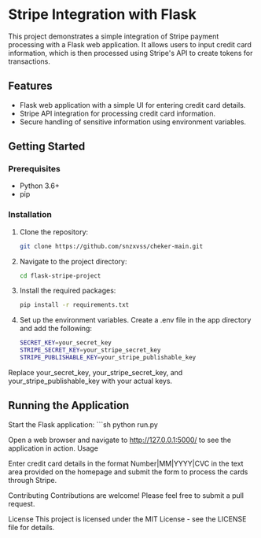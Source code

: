# Stripe Integration with Flask

This project demonstrates a simple integration of Stripe payment processing with a Flask web application. It allows users to input credit card information, which is then processed using Stripe's API to create tokens for transactions.

## Features

- Flask web application with a simple UI for entering credit card details.
- Stripe API integration for processing credit card information.
- Secure handling of sensitive information using environment variables.

## Getting Started

### Prerequisites

- Python 3.6+
- pip

### Installation

1. Clone the repository:
   ```sh
   git clone https://github.com/snzxvss/cheker-main.git
2. Navigate to the project directory:
    ```sh
    cd flask-stripe-project
3. Install the required packages:
    ```sh
    pip install -r requirements.txt
4. Set up the environment variables. Create a .env file in the app directory and add the following:
    ```sh
    SECRET_KEY=your_secret_key
    STRIPE_SECRET_KEY=your_stripe_secret_key
    STRIPE_PUBLISHABLE_KEY=your_stripe_publishable_key

Replace your_secret_key, your_stripe_secret_key, and your_stripe_publishable_key with your actual keys.

## Running the Application

Start the Flask application:
    ```sh
    python run.py

Open a web browser and navigate to http://127.0.0.1:5000/ to see the application in action.
Usage

Enter credit card details in the format Number|MM|YYYY|CVC in the text area provided on the homepage and submit the form to process the cards through Stripe.

Contributing
Contributions are welcome! Please feel free to submit a pull request.

License
This project is licensed under the MIT License - see the LICENSE file for details.